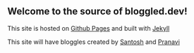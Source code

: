 ## Welcome to the source of bloggled.dev!

This site is hosted on [Github Pages](https://pages.github.com/) and built with [Jekyll](https://jekyllrb.com/)

This site will have bloggles created by [Santosh](https://github.com/san-san) and [Pranavi](https://github.com/PranaviC)